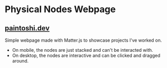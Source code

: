 # Physical Nodes Webpage

## [paintoshi.dev](https://paintoshi.dev)

Simple webpage made with Matter.js to showcase projects I've worked on.

* On mobile, the nodes are just stacked and can't be interacted with.
* On desktop, the nodes are interactive and can be clicked and dragged around.
